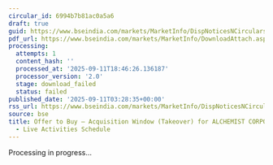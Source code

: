 ```yaml
---
circular_id: 6994b7b81ac0a5a6
draft: true
guid: https://www.bseindia.com/markets/MarketInfo/DispNoticesNCirculars.aspx?Noticeid={06D2A006-5C65-4210-B083-F676BEF545EE}&noticeno=20250911-1&dt=09/11/2025&icount=1&totcount=91&flag=0
pdf_url: https://www.bseindia.com/markets/MarketInfo/DownloadAttach.aspx?id=20250911-1&attachedId=
processing:
  attempts: 1
  content_hash: ''
  processed_at: '2025-09-11T18:46:26.136187'
  processor_version: '2.0'
  stage: download_failed
  status: failed
published_date: '2025-09-11T03:28:35+00:00'
rss_url: https://www.bseindia.com/markets/MarketInfo/DispNoticesNCirculars.aspx?Noticeid={06D2A006-5C65-4210-B083-F676BEF545EE}&noticeno=20250911-1&dt=09/11/2025&icount=1&totcount=91&flag=0
source: bse
title: Offer to Buy – Acquisition Window (Takeover) for ALCHEMIST CORPORATION LTD
  - Live Activities Schedule
---
```


Processing in progress...